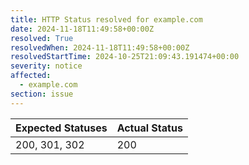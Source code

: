 ```yaml
---
title: HTTP Status resolved for example.com
date: 2024-11-18T11:49:58+00:00Z
resolved: True
resolvedWhen: 2024-11-18T11:49:58+00:00Z
resolvedStartTime: 2024-10-25T21:09:43.191474+00:00
severity: notice
affected:
  - example.com
section: issue
---
```


| Expected Statuses | Actual Status  |
|-------------------|----------------|
| 200, 301, 302 | 200 |
